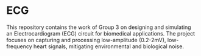 # ECG
This repository contains the work of Group 3 on designing and simulating an Electrocardiogram (ECG) circuit for biomedical applications. The project focuses on capturing and processing low-amplitude (0.2-2mV), low-frequency heart signals, mitigating environmental and biological noise.
